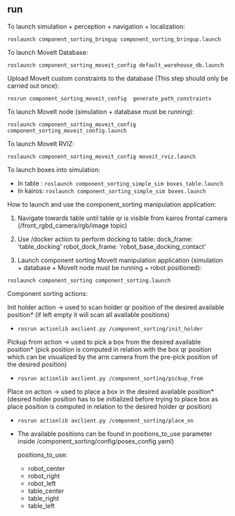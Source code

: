 ## run

To launch simulation + perception + navigation + localization:

`roslaunch component_sorting_bringup component_sorting_bringup.launch`

To launch MoveIt Database:

`roslaunch component_sorting_moveit_config default_warehouse_db.launch`

Upload MoveIt custom constraints to the database (This step should only be carried out once):

`rosrun component_sorting_moveit_config  generate_path_constraints`

To launch MoveIt node (simulation + database must be running):

`roslaunch component_sorting_moveit_config component_sorting_moveit_config.launch`

To launch MoveIt RVIZ: 

`roslaunch component_sorting_moveit_config moveit_rviz.launch`

To launch boxes into simulation: 
 - In table : `roslaunch component_sorting_simple_sim boxes_table.launch`
 - In kairos: `roslaunch component_sorting_simple_sim boxes.launch`


How to launch and use the component_sorting manipulation application:
1. Navigate towards table until table qr is visible from kairos frontal camera (/front_rgbd_camera/rgb/image topic)

2. Use /docker action to perform docking to table:
    dock_frame: 'table_docking'
    robot_dock_frame: 'robot_base_docking_contact'

3. Launch component sorting MoveIt manipulation application (simulation + database + MoveIt node must be running + robot positioned):

`roslaunch component_sorting component_sorting.launch`


Component sorting actions:

Init holder action -> used to scan holder qr position of the desired available position* (if left empty it will scan all available positions)

- `rosrun actionlib axclient.py /component_sorting/init_holder` 

Pickup from action -> used to pick a box from the desired available position* (pick position is computed in relation with the box qr position which can be visualized by the arm camera from the pre-pick position of the desired position)

- `rosrun actionlib axclient.py /component_sorting/pickup_from` 

Place on action -> used to place a box in the desired available position* (desired holder position has to be initialized before trying to place box as 
place position is computed in relation to the desired holder qr position)

- `rosrun actionlib axclient.py /component_sorting/place_on`

* The available positions can be found in positions_to_use parameter inside /component_sorting/config/poses_config.yaml)

    positions_to_use:
    - robot_center
    - robot_right
    - robot_left
    - table_center
    - table_right
    - table_left